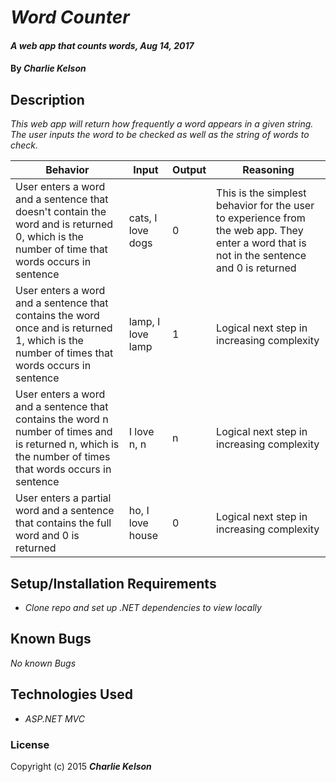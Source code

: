 # _Word Counter_

#### _A web app that counts words, Aug 14, 2017_

#### By _**Charlie Kelson**_

## Description

_This web app will return how frequently a word appears in a given string. The user inputs the word to be checked as well as the string of words to check._

|  Behavior |  Input | Output  | Reasoning|
|----|----|----|------|
|  User enters a word and a sentence that doesn't contain the word and is returned 0, which is the number of time that words occurs in sentence   |   cats, I love dogs  |  0  |  This is the simplest behavior for the user to experience from the web app. They enter a word that is not in the sentence and 0 is returned   |
|  User enters a word and a sentence that contains the word once and is returned 1, which is the number of times that words occurs in sentence    | lamp, I love lamp   |  1  |   Logical next step in increasing complexity  |
|  User enters a word and a sentence that contains the word n number of times and is returned n, which is the number of times that words occurs in sentence  | I love n, n   |  n  |  Logical next step in increasing complexity     |
|  User enters a partial word and a sentence that contains the full word and 0 is returned | ho, I love house   | 0   |  Logical next step in increasing complexity   |




## Setup/Installation Requirements

* _Clone repo and set up .NET dependencies to view locally_


## Known Bugs

_No known Bugs_



## Technologies Used

* _ASP.NET MVC_

### License

Copyright (c) 2015 **_Charlie Kelson_**
